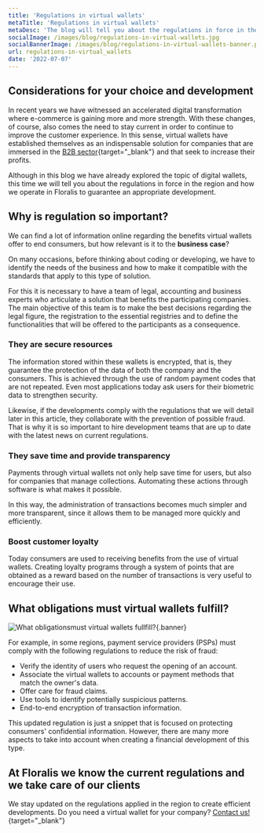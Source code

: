 ```yaml
---
title: 'Regulations in virtual wallets'
metaTitle: 'Regulations in virtual wallets'
metaDesc: 'The blog will tell you about the regulations in force in the region and how we operate in Floralis to guarantee an appropriate development'
socialImage: /images/blog/regulations-in-virtual-wallets.jpg
socialBannerImage: /images/blog/regulations-in-virtual-wallets-banner.png
url: regulations-in-virtual_wallets
date: '2022-07-07'
---
```


## Considerations for your choice and development

In recent years we have witnessed an accelerated digital transformation where e-commerce is gaining more and more strength. With these changes, of course, also comes the need to stay current in order to continue to improve the customer experience. In this sense, virtual wallets have established themselves as an indispensable solution for companies that are immersed in the [B2B sector](https://floralisgenerica.com/blog/virtual-wallets-the-key-to-B2B-commerce/){target="_blank"} and that seek to increase their profits.

Although in this blog we have already explored the topic of digital wallets, this time we will tell you about the regulations in force in the region and how we operate in Floralis to guarantee an appropriate development.

## Why is regulation so important?

We can find a lot of information online regarding the benefits virtual wallets offer to end consumers, but how relevant is it to the **business case**?

On many occasions, before thinking about coding or developing, we have to identify the needs of the business and how to make it compatible with the standards that apply to this type of solution.

For this it is necessary to have a team of legal, accounting and business experts who articulate a solution that benefits the participating companies. The main objective of this team is to make the best decisions regarding the legal figure, the registration to the essential registries and to define the functionalities that will be offered to the participants as a consequence.

### They are secure resources

The information stored within these wallets is encrypted, that is, they guarantee the protection of the data of both the company and the consumers. This is achieved through the use of random payment codes that are not repeated. Even most applications today ask users for their biometric data to strengthen security.

Likewise, if the developments comply with the regulations that we will detail later in this article, they collaborate with the prevention of possible fraud. That is why it is so important to hire development teams that are up to date with the latest news on current regulations.

### They save time and provide transparency

Payments through virtual wallets not only help save time for users, but also for companies that manage collections. Automating these actions through software is what makes it possible.

In this way, the administration of transactions becomes much simpler and more transparent, since it allows them to be managed more quickly and efficiently.

### Boost customer loyalty

Today consumers are used to receiving benefits from the use of virtual wallets. Creating loyalty programs through a system of points that are obtained as a reward based on the number of transactions is very useful to encourage their use.

## What obligations must virtual wallets fulfill?

![What obligationsmust virtual wallets fullfill?](/images/blog/regulations-in-virtual-wallets-banner.png){.banner}

For example, in some regions, payment service providers (PSPs) must comply with the following regulations to reduce the risk of fraud:

- Verify the identity of users who request the opening of an account.
- Associate the virtual wallets to accounts or payment methods that match the owner's data.
- Offer care for fraud claims.
- Use tools to identify potentially suspicious patterns.
- End-to-end encryption of transaction information.

This updated regulation is just a snippet that is focused on protecting consumers' confidential information. However, there are many more aspects to take into account when creating a financial development of this type.

## At Floralis we know the current regulations and we take care of our clients

We stay updated on the regulations applied in the region to create efficient developments. Do you need a virtual wallet for your company? [Contact us!](https://floralisgenerica.com/){target="_blank"}